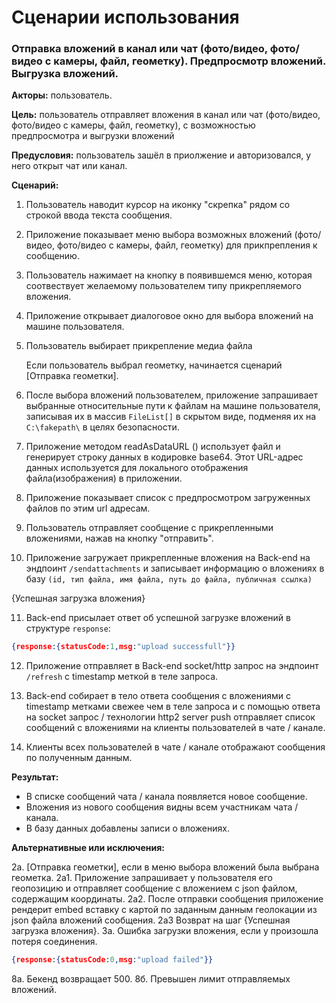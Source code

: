 # Сценарии использования

### Отправка вложений в канал или чат (фото/видео, фото/видео с камеры, файл, геометку). Предпросмотр вложений. Выгрузка вложений.

**Акторы:** пользователь.

**Цель:** пользователь отправляет вложения в канал или чат (фото/видео, фото/видео с камеры, файл, геометку), с возможностью предпросмотра и выгрузки вложений

**Предусловия:** пользователь зашёл в приолжение и авторизовался, у него открыт чат или канал.

**Сценарий:**

1. Пользователь наводит курсор на иконку "скрепка" рядом со строкой ввода текста сообщения.

2. Приложение показывает меню выбора возможных вложений (фото/видео, фото/видео с камеры, файл, геометку) для прикпрепления к сообщению.

3. Пользователь нажимает на кнопку в появившемся меню, которая соотвествует желаемому пользователем типу прикрепляемого вложения.   

4. Приложение открывает диалоговое окно для выбора вложений на машине пользователя.

5. Пользователь выбирает прикрепление медиа файла

   Если пользователь выбрал геометку, начинается сценарий [Отправка геометки].

6. После выбора вложений пользователем, приложение запрашивает выбранные относительные пути к файлам на машине пользователя, записывая их в массив `FileList[]` в скрытом виде, подменяя их на `C:\fakepath\` в целях безопасности.

7. Приложение методом readAsDataURL () использует файл и генерирует строку данных в кодировке base64. Этот URL-адрес данных используется для локального отображения файла(изображения) в приложении.

8. Приложение показывает список с предпросмотром загруженных файлов по этим url адресам.

9. Пользователь отправляет сообщение с прикрепленными вложениями, нажав на кнопку "отправить".

10. Приложение загружает прикрепленные вложения на Back-end на эндпоинт `/sendattachments` и записывает информацию о вложениях в базу `(id, тип файла, имя файла, путь до файла, публичная ссылка)`

{Успешная загрузка вложения}

11. Back-end присылает ответ об успешной загрузке вложений в структуре `response`:

   ```json
   {response:{statusCode:1,msg:"upload successfull"}}
   ```

12. Приложение отправляет в Back-end socket/http запрос на эндпоинт `/refresh` с timestamp меткой в теле запроса.

13. Back-end собирает в тело ответа сообщения с вложениями с timestamp метками свежее чем в теле запроса и с помощью ответа на socket запрос / технологии http2 server push отправляет список сообщений с вложениями на клиенты пользователей в чате / канале.

14. Клиенты всех пользователей в чате / канале отображают сообщения по полученным данным.

**Результат:**

- В списке сообщений чата / канала появляется новое сообщение.
- Вложения из нового сообщения видны всем участникам чата / канала.
- В базу данных добавлены записи о вложениях.

**Альтернативные или исключения:**

2а. [Отправка геометки], если в меню выбора вложений была выбрана геометка. 2a1. Приложение запрашивает у пользователя его геопозицию и отправляет сообщение с вложением с json файлом, содержащим координаты. 2а2. После отправки сообщения приложение рендерит embed вставку с картой по заданным данным геолокации из json файла вложений сообщения. 2а3 Возврат на шаг {Успешная загрузка вложения}.  3а. Ошибка загрузки вложения, если у произошла потеря соединения.

```json
{response:{statusCode:0,msg:"upload failed"}}
```

 8а. Бекенд возвращает 500. 8б. Превышен лимит отправляемых вложений.
